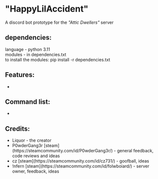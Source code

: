 # "HappyLilAccident" 
A discord bot prototype for the *"Attic Dwellers"* server

## dependencies:
language - python 3.11  
modules - in dependencies.txt  
to install the modules: pip install -r dependencies.txt  

## Features:
<ul>
<li>  </li>
</ul>

## Command list:
<ul>
<li>  </li>
</ul>

## Credits:
<ul>
<li> Liquor - the creator </li>
<li> P0wderGang3r 
[steam](https://steamcommunity.com/id/P0wderGang3r/)
- general feedback, code reviews and ideas</li>
<li> cz 
[steam](https://steamcommunity.com/id/cz731/)
-  goofball, ideas</li>
<li> !nfern
[steam](https://steamcommunity.com/id/folwboiard/)
-  server owner, feedback, ideas</li>
</ul>
